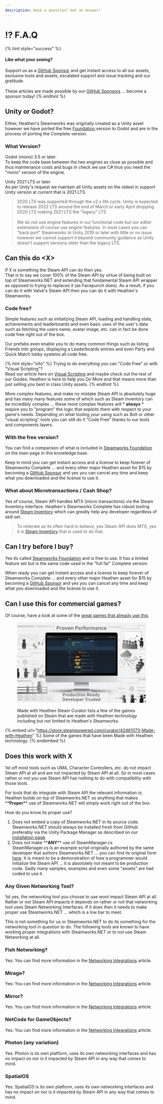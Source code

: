 ```yaml
---
description: Have a question? Get an Answer!
---
```


# ⁉ F.A.Q

{% hint style="success" %}
#### Like what your seeing?

Support us as a [GitHub Sponsor](../../become-a-sponsor/) and get instant access to all our assets, exclusive tools and assets, escalated support and issue tracking and our gratitude.\
\
These articles are made possible by our [GitHub Sponsors](../../become-a-sponsor/) ... become a sponsor today!
{% endhint %}

## Unity or Godot?

Either, Heathen's Steamworks was originally created as a Unity asset however we have ported the free [Foundation ](https://github.com/heathen-engineering/SteamworksFoundation)version to Godot and are in the process of porting the Complete version.

### What Version?

Godot (mono) 3.5 or later. \
To keep the code base between the two engines as close as possible and thus maintenance costs and bugs in check we use C# thus you need the "mono" version of the engine.

Unity 2021 LTS or later\
As per Unity's request we maintain all Unity assets on the oldest in support Unity version at current that is 2021 LTS.&#x20;

> 2020 LTS was supported through the v2.x life cycle. Unity is expected to release 2022 LTS around the end of March or early April dropping 2020 LTS making 2021 LTS the "legacy" LTS\
> \
> We do not use engine features in our functional code but our editor extensions of course use engine features. In most cases you can "back port" Steamworks to Unity 2019 or later with little or no issue however we cannot support it beyond community guidance as Unity doesn't support versions older than the legacy LTS.

## Can this do \<X>

If X is something the Steam API can do then yes.\
That is to say we cover 100% of the Steam API by virtue of being built on top of Steamworks.NET and extending that fundamental Steam API wrapper as opposed to trying to replaces it (as Facepunch does). As a result, if you can do it with Valve's Steam API then you can do it with Heathen's Steamworks.

### Code free?

Simple features such as initializing Steam API, loading and handling stats, achievements and leaderboards and even basic uses of the user's data such as fetching the users name, avatar image, etc. can in fact be done code free right out of the box.

Our prefabs even enable you to do many common things such as listing Friends into groups, displaying a Leaderboards entries and even Party and Quick Match lobby systems all code free.

{% hint style="info" %}
Trying to do everything you can "Code Free" or with "Visual Scripting"?\
Read our article here on [Visual Scripting](../../guides/development/visual-scripting.md) and maybe check out the rest of our Guides. Heathen is here to help you Do More and that means more than just selling you best in class Unity assets.
{% endhint %}

More complex features, and make no mistake Steam API is absolutely huge and has many many features some of which such as Steam Inventory can be incredibly complex ... these more complex features will \* **always** \* require you to "program" the logic that exploits them with respect to your game's needs. Depending on what tooling your using such as Bolt or other "visual scripting" tools you can still do it "Code Free" thanks to our tools and components layers.

### With the free version?

You can find a comparison of what is included in [Steamworks Foundation](./#feature-comparison) on the main page in this knowledge base.&#x20;

Keep in mind you can get instant access and a license to keep forever of Steamworks Complete ... and every other major Heathen asset for $15 by becoming a [GitHub Sponsor](../../become-a-sponsor/) and yes you can cancel any time and keep what you downloaded and the license to use it.

### What about Microtransactions / Cash Shop?

Yes of course, Steam API handles MTX (micro transactions) via the Steam Inventory interface. Heathen's Steamworks Complete has robust tooling around [Steam Inventory](../../steam/inventory/) which can greatly help any developer regardless of skill set.

> To reiterate as its often hard to believe, yes Steam API does MTX, yes it is [Steam Inventory](../../steam/inventory/) that is used to do that.

## Can I try before I buy?

Yes its called [Steamworks Foundation](https://github.com/heathen-engineering/SteamworksFoundation) and is free to use. It has a limited feature set but is the same code used in the "full fat" Complete version.&#x20;

When ready you can get instant access and a license to keep forever of Steamworks Complete ... and every other major Heathen asset for $15 by becoming a [GitHub Sponsor](../../become-a-sponsor/) and yes you can cancel any time and keep what you downloaded and the license to use it.

## Can I use this for commercial games?

Of course, have a look at some of the [great games that already use this](https://store.steampowered.com/curator/42461073-Made-with-Heathen).

<figure><img src="../../.gitbook/assets/Made with Heathen.jpg" alt=""><figcaption><p>Made with Heathen Steam Curator lists a few of the games published on Steam that are made with Heathen technology including but not limited to Heathen's Steamworks.</p></figcaption></figure>

{% embed url="https://store.steampowered.com/curator/42461073-Made-with-Heathen" %}
Some of the games that have been Made with Heathen technology.
{% endembed %}

## Does this work with X

1st off most tools such as UMA, Character Controllers, etc. do not impact Steam API at all and are not impacted by Steam API at all. So in most cases rather or not you use Steam API has nothing to do with compatibility with those tools.

For tools that do integrate with Steam API the relevant information is; Heathen builds on top of Steamworks.NET so anything that makes \*\***Proper**\*\* use of Steamworks.NET will simply work right out of the box.

How do you know its proper use?

1. Does not embed a copy of Steamworks.NET in its source code. Steamworks.NET should always be installed fresh from GitHub preferably via the Unity Package Manager as described on our [installation page](broken-reference).
2. Does not make \*\***ANY**\*\* use of SteamManager.cs\
   SteamManager.cs is an example script originally authored by the same developer that authors Steamworks.NET ... you can find its original form [here](https://github.com/rlabrecque/Steamworks.NET-Example). It is meant to be a demonstration of how a programmer would initialize the Steam API ... it is absolutely not meant to be production code. Sadly many samples, examples and even some "assets" are had coded to use it.

### Any Given Networking Tool?

1st yes, the networking tool you choose to use wont impact Steam API at all. Rather or not Steam API impacts it depends on rather or not that networking tool uses Steam Networking Interfaces. If it does then it needs to make proper use Steamworks.NET ... which is a low bar to meet.

This is not something for us or Steamworks.NET to do its something for the networking tool in question to do. The following tools are known to have working proper integrations with Steamworks.NET or to not use Steam Networking at all.

### Fish Networking?

Yes: You can find more information in the [Networking Integrations](unity/installation/networking-integrations.md) article.

### Mirage?

Yes: You can find more information in the [Networking Integrations](unity/installation/networking-integrations.md) article.

### Mirror?

Yes: You can find more information in the [Networking Integrations](unity/installation/networking-integrations.md) article.

### NetCode for GameObjects?

Yes: You can find more information in the [Networking Integrations](unity/installation/networking-integrations.md) article.

### Photon (any variation)

Yes: Photon is its own platform, uses its own networking interfaces and has no impact on nor is it impacted by Steam API in any way that comes to mind.

### SpatialOS

Yes: SpatialOS is its own platform, uses its own networking interfaces and has no impact on nor is it impacted by Steam API in any way that comes to mind.
